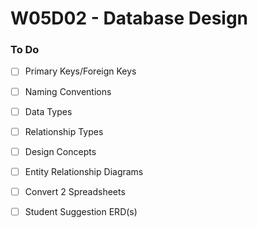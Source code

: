 # W05D02 - Database Design

### To Do
- [ ] Primary Keys/Foreign Keys
- [ ] Naming Conventions
- [ ] Data Types
- [ ] Relationship Types
- [ ] Design Concepts
- [ ] Entity Relationship Diagrams
- [ ] Convert 2 Spreadsheets
- [ ] Student Suggestion ERD(s)














